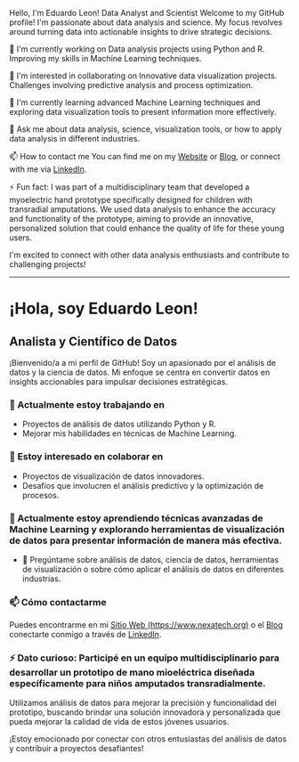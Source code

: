 Hello, I'm Eduardo Leon!
Data Analyst and Scientist
Welcome to my GitHub profile! I'm passionate about data analysis and science. My focus revolves around turning data into actionable insights to drive strategic decisions.

🔭 I'm currently working on
Data analysis projects using Python and R.
Improving my skills in Machine Learning techniques.

👯 I'm interested in collaborating on
Innovative data visualization projects.
Challenges involving predictive analysis and process optimization.

🌱 I'm currently learning advanced Machine Learning techniques and exploring data visualization tools to present information more effectively.

💬 Ask me about data analysis, science, visualization tools, or how to apply data analysis in different industries.

📫 How to contact me
You can find me on my [Website](https://www.nexatech.org) or [Blog](https://cienciatecnologiayfuturo.blogspot.com/p/acerca-de.html), or connect with me via [LinkedIn](https://www.linkedin.com/in/mbaeduleon/).

⚡ Fun fact: I was part of a multidisciplinary team that developed a myoelectric hand prototype specifically designed for children with transradial amputations.
We used data analysis to enhance the accuracy and functionality of the prototype, aiming to provide an innovative, personalized solution that could enhance the quality of life for these young users.

I'm excited to connect with other data analysis enthusiasts and contribute to challenging projects!


________________________________________________________________________________________________________________________________________________________



# ¡Hola, soy Eduardo Leon!

## Analista y Científico de Datos

¡Bienvenido/a a mi perfil de GitHub! Soy un apasionado por el análisis de datos y la ciencia de datos. Mi enfoque se centra en convertir datos en insights accionables para impulsar decisiones estratégicas.

### 🔭 Actualmente estoy trabajando en
- Proyectos de análisis de datos utilizando Python y R.
- Mejorar mis habilidades en técnicas de Machine Learning.

### 👯 Estoy interesado en colaborar en
- Proyectos de visualización de datos innovadores.
- Desafíos que involucren el análisis predictivo y la optimización de procesos.

### 🌱 Actualmente estoy aprendiendo técnicas avanzadas de Machine Learning y explorando herramientas de visualización de datos para presentar información de manera más efectiva.
- 💬 Pregúntame sobre análisis de datos, ciencia de datos, herramientas de visualización o sobre cómo aplicar el análisis de datos en diferentes industrias.


### 📫 Cómo contactarme
Puedes encontrarme en mi [Sitio Web (https://www.nexatech.org)](https://www.linkedin.com/in/mbaeduleon/) o el [Blog](https://cienciatecnologiayfuturo.blogspot.com/p/acerca-de.html)
conectarte conmigo a través de [LinkedIn](https://www.linkedin.com/in/mbaeduleon/).

### ⚡ Dato curioso: Participé en un equipo multidisciplinario para desarrollar un prototipo de mano mioeléctrica diseñada específicamente para niños amputados transradialmente. 
Utilizamos análisis de datos para mejorar la precisión y funcionalidad del prototipo, buscando brindar una solución innovadora y personalizada que pueda mejorar la calidad de vida de estos jóvenes usuarios.


¡Estoy emocionado por conectar con otros entusiastas del análisis de datos y contribuir a proyectos desafiantes!

